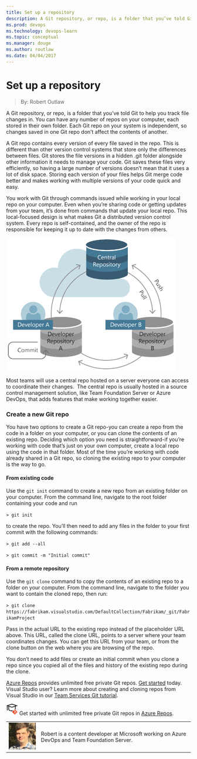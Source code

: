 ```yaml
---
title: Set up a repository
description: A Git repository, or repo, is a folder that you’ve told Git to help you track file changes in. You can have any number of repos on your computer, each stored in their own folder. Each Git repo on your system is independent, so changes saved in one Git repo don’t affect the contents of another.
ms.prod: devops
ms.technology: devops-learn
ms.topic: conceptual
ms.manager: douge
ms.author: routlaw
ms.date: 04/04/2017
---
```


# Set up a repository

> By: Robert Outlaw

A Git repository, or repo, is a folder that you’ve told Git to help you
track file changes in. You can have any number of repos on your
computer, each stored in their own folder. Each Git repo on your system
is independent, so changes saved in one Git repo don’t affect the
contents of another.

A Git repo contains every version of every file saved in the repo. This
is different than other version control systems that store only the
differences between files. Git stores the file versions in a hidden .git
folder alongside other information it needs to manage your code. Git
saves these files very efficiently, so having a large number of versions
doesn’t mean that it uses a lot of disk space. Storing each version of
your files helps Git merge code better and makes working with multiple
versions of your code quick and easy.

You work with Git through commands issued while working in your local
repo on your computer. Even when you’re sharing code or getting updates
from your team, it’s done from commands that update your local repo.
This local-focused design is what makes Git a distributed version
control system. Every repo is self-contained, and the owner of the repo
is responsible for keeping it up to date with the changes from
others.

![git_repositories](../_img/git_repositories.png)

Most teams will use a central repo hosted on a server everyone can
access to coordinate their changes.  The central repo is usually hosted
in a source control management solution, like Team Foundation Server or
Azure DevOps, that adds features that make working
together easier.

### Create a new Git repo

You have two options to create a Git repo-you can create a repo from the
code in a folder on your computer, or you can clone the contents of an
existing repo. Deciding which option you need is straightforward-if
you’re working with code that’s just on your own computer, create a
local repo using the code in that folder. Most of the time you’re
working with code already shared in a Git repo, so cloning the existing
repo to your computer is the way to go.

#### From existing code

Use the `git init` command to create a new repo from an existing folder
on your computer. From the command line, navigate to the root folder
containing your code and run

`> git init`

to create the repo. You’ll then need to add any files in the folder to
your first commit with the following commands:

`> git add --all`

`> git commit -m "Initial commit"`

#### From a remote repository

Use the `git clone` command to copy the contents of an existing repo to
a folder on your computer. From the command line, navigate to the folder
you want to contain the cloned repo, then run:

`> git clone https://fabrikam.visualstudio.com/DefaultCollection/Fabrikam/_git/FabrikamProject`

Pass in the actual URL to the existing repo instead of the placeholder
URL above. This URL, called the clone URL, points to a server where your
team coordinates changes. You can get this URL from your team, or from
the clone button on the web where you are browsing of the repo.

You don’t need to add files or create an initial commit when you clone a
repo since you copied all of the files and history of the existing repo
during the clone.

[Azure Repos](https://azure.microsoft.com/en-us/services/devops/repos/) provides
unlimited free private Git repos. [Get started](/azure/devops/user-guide/sign-up-invite-teammates)
today.
Visual Studio user? Learn more about creating and cloning repos from
Visual Studio in our [Team Services Git tutorial](/azure/devops/git/tutorial/creatingrepo).

![Learn Git](../_img/LearnGIT_32x.png) Get started with unlimited free private Git repos in [Azure Repos](https://azure.microsoft.com/en-us/services/devops/repos/).

|                                                                       |                                                                                                |
| --------------------------------------------------------------------- | ---------------------------------------------------------------------------------------------- |
| ![Robert Outlaw](../_img/Robert-Outlaw_avatar_1479411198-130x130.jpg) | Robert is a content developer at Microsoft working on Azure DevOps and Team Foundation Server. |
